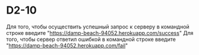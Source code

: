 # D2-10
Для того, чтобы осуществить успешный запрос к серверу в командной строке введите "https://damp-beach-94052.herokuapp.com/success"
Для того, чтобы сервер ответил ошибкой в командной строке введите "https://damp-beach-94052.herokuapp.com/fail"

